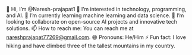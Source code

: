 👋 Hi, I’m @Naresh-prajapat1
👀 I’m interested in technology, programming, and AI.
🌱 I’m currently learning machine learning and data science.
💞️ I’m looking to collaborate on open-source AI projects and innovative tech solutions.
📫 How to reach me: You can reach me at nareshprajapat77269@gmail.com.
😄 Pronouns: He/Him
⚡ Fun fact: I love hiking and have climbed three of the tallest mountains in my country.

<!---
Naresh-prajapat1/Naresh-prajapat1 is a ✨ special ✨ repository because its `README.md` (this file) appears on your GitHub profile.
You can click the Preview link to take a look at your changes.
--->
